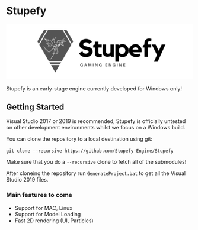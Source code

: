 # Stupefy

![Stupefy](/Resources/Branding/Stupefy_Logo.png?raw=true "Stupefy")

Stupefy is an early-stage engine currently developed for Windows only!

## Getting Started
Visual Studio 2017 or 2019 is recommended, Stupefy is officially untested on other development environments whilst we focus on a Windows build.

You can clone the repository to a local destination using git:

`git clone --recursive https://github.com/Stupefy-Engine/Stupefy`

Make sure that you do a `--recursive` clone to fetch all of the submodules!

After cloneing the repository run `GenerateProject.bat` to get all the Visual Studio 2019 files.


### Main features to come

- Support for MAC, Linux
- Support for Model Loading
- Fast 2D rendering (UI, Particles)
